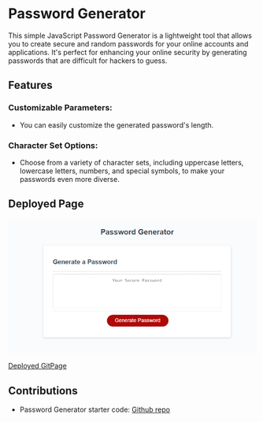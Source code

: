 # Password Generator 
This simple JavaScript Password Generator is a lightweight tool that allows you to create secure and random passwords for your online accounts and applications. It's perfect for enhancing your online security by generating passwords that are difficult for hackers to guess.
## Features
### Customizable Parameters: 
* You can easily customize the generated password's length.
### Character Set Options:
* Choose from a variety of character sets, including uppercase letters, lowercase letters, numbers, and special symbols, to make your passwords even more diverse.

## Deployed Page

![Deployed Page Screenshot](./assets/screenshot1234545.png)

[Deployed GitPage](https://rrwx.github.io/JavaScript-Password-Generator/)

## Contributions
* Password Generator starter code: [Github repo](https://github.com/coding-boot-camp/friendly-parakeet)

